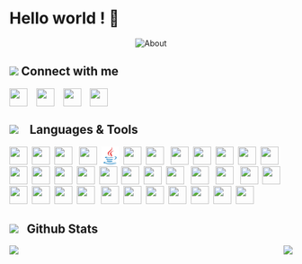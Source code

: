 # Hello world ! 👋 


<p align="center">
  <img src="https://readme-typing-svg.herokuapp.com?font=Fira+Code&duration=3200&pause=10&color=20C20E&center=true&vCenter=true&width=435&lines=Hey!+I'm+Zakaria;A+junior+data+scientist;A+software+developer;Also+a+graphic+designer;I+love+to+learn+new+stuff+%3C3;Welcome+here+%3A)" alt=About me">
</p>

<!-- ## About me 

<!--
**chelzakaria/chelzakaria** is a ✨ _special_ ✨ repository because its `README.md` (this file) appears on your GitHub profile.

Here are some ideas to get you started:

- 🔭 I’m currently working on ...
- 🌱 I’m currently learning ...
- 👯 I’m looking to collaborate on ...
- 🤔 I’m looking for help with ...
- 💬 Ask me about ...
- 📫 How to reach me: ...
- 😄 Pronouns: ...
- ⚡ Fun fact: ...
-->
## <img src='https://raw.githubusercontent.com/ShahriarShafin/ShahriarShafin/main/Assets/handshake.gif' width="50"> Connect with me
<a href="https://linkedin.com" title="LinkedIn" target="_blank"><img align="center" height="32" width="32" src="https://cdn.simpleicons.org/Linkedin"/></a>&nbsp;&nbsp;&nbsp;
<a href="https://twitter.com" title="Twitter" target="_blank"><img align="center" height="32" width="32" src="https://cdn.simpleicons.org/Twitter"/></a>&nbsp;&nbsp;&nbsp;
<a href="https://instagram.com" title="Instagram" target="_blank"><img align="center" height="32" width="32" src="https://cdn.simpleicons.org/Instagram"/></a>&nbsp;&nbsp;&nbsp;
<a href="#" title="Mail" target="_blank"><img align="center" height="32" width="32" src="https://cdn.simpleicons.org/minutemailer"/></a>


## <img src="https://media2.giphy.com/media/QssGEmpkyEOhBCb7e1/giphy.gif?cid=ecf05e47a0n3gi1bfqntqmob8g9aid1oyj2wr3ds3mg700bl&rid=giphy.gif" width ="25"> &nbsp;&nbsp; Languages & Tools

<a href="https://en.wikipedia.org/wiki/C_(programming_language)" title="C"><img height="32" width="32" src="https://cdn.simpleicons.org/C"/></a>&nbsp;&nbsp;<a href="https://en.wikipedia.org/wiki/C%2B%2B" title="C++"><img height="32" width="32" src="https://cdn.simpleicons.org/C++"/></a>&nbsp;&nbsp;<a href="https://www.python.org/" title="Python"><img height="32" width="32" src="https://cdn.simpleicons.org/Python"/></a>&nbsp;&nbsp; <a href="https://www.r-project.org/" title="R"><img height="32" width="32" src="https://cdn.simpleicons.org/R"/></a>&nbsp;&nbsp;<a href="https://www.java.com/" title="Java"><img height="32" width="32" src="https://raw.githubusercontent.com/devicons/devicon/master/icons/java/java-original.svg"/></a>&nbsp;&nbsp;<a href="https://www.tensorflow.org/" title="TensorFlow"><img height="32" width="32" src="https://cdn.simpleicons.org/TensorFlow"/></a>&nbsp;&nbsp;<a href="https://pytorch.org/" title="PyTorch"><img height="32" width="32" src="https://cdn.simpleicons.org/PyTorch"/></a>&nbsp;&nbsp; <a href="https://pandas.pydata.org/" title="Pandas"><img height="32" width="32" src="https://cdn.simpleicons.org/Pandas"/></a>&nbsp;&nbsp;<a href="https://numpy.org/" title="Numpy"><img height="32" width="32" src="https://cdn.simpleicons.org/numpy"/></a>&nbsp;&nbsp;<a href="https://scikit-learn.org/" title="scikitlearn"><img height="32" width="32" src="https://cdn.simpleicons.org/scikitlearn"/></a>&nbsp;&nbsp;<a href="https://opencv.org/" title="OpenCV"><img height="32" width="32" src="https://cdn.simpleicons.org/OpenCV"/></a>&nbsp;&nbsp;<a href="https://www.tableau.com/" title="tableau"><img height="32" width="32" src="https://cdn.simpleicons.org/tableau"/></a>&nbsp;&nbsp;<a href="https://powerbi.microsoft.com/" title="powerbi"><img height="32" width="32" src="https://cdn.simpleicons.org/powerbi"/></a>&nbsp;&nbsp;<a href="https://plotly.com/" title="plotly"><img height="32" width="32" src="https://cdn.simpleicons.org/plotly"/></a>&nbsp;&nbsp;<a href="https://www.selenium.dev/" title="Selenium"><img height="32" width="32" src="https://cdn.simpleicons.org/Selenium"/></a>&nbsp;&nbsp;<a href="https://git-scm.com/" title="Git"><img height="32" width="32" src="https://cdn.simpleicons.org/Git"/></a>&nbsp;&nbsp;<a href="https://www.mysql.com/" title="MySQL"><img height="32" width="32" src="https://cdn.simpleicons.org/MySQL"/></a>&nbsp;&nbsp;<a href="https://redis.io/" title="Redis"><img height="32" width="32" src="https://cdn.simpleicons.org/Redis"/></a>&nbsp;&nbsp;<a href="https://www.mongodb.com/" title="MongoDB"><img height="32" width="32" src="https://cdn.simpleicons.org/MongoDB"/></a>&nbsp;&nbsp;<a href="https://www.postgresql.org/" title="PostgreSQL"><img height="32" width="32" src="https://cdn.simpleicons.org/PostgreSQL"/></a>&nbsp;&nbsp; <a href="https://spark.apache.org/" title="apachespark"><img height="32" width="32" src="https://cdn.simpleicons.org/apachespark"/></a>&nbsp;&nbsp; <a href="https://hadoop.apache.org/" title="apachehadoop"><img height="32" width="32" src="https://cdn.simpleicons.org/apachehadoop"/></a>&nbsp;&nbsp; <a href="https://developer.mozilla.org/en-US/docs/Web/JavaScript" title="JavaScript"><img height="32" width="32" src="https://cdn.simpleicons.org/JavaScript"/></a>&nbsp;&nbsp;<a href="https://www.php.net/" title="PHP"><img height="32" width="32" src="https://cdn.simpleicons.org/PHP"/></a>&nbsp;&nbsp;<a href="https://developer.mozilla.org/en-US/docs/Web/HTML" title="HTML5"><img height="32" width="32" src="https://cdn.simpleicons.org/HTML5"/></a>&nbsp;&nbsp;<a href="https://developer.mozilla.org/en-US/docs/Web/CSS" title="CSS3"><img height="32" width="32" src="https://cdn.simpleicons.org/CSS3"/></a>&nbsp;&nbsp;<a href="https://laravel.com/" title="Laravel"><img height="32" width="32" src="https://cdn.simpleicons.org/Laravel"/></a>&nbsp;&nbsp;<a href="https://spring.io/projects/spring-boot/" title="springboot"><img height="32" width="32" src="https://cdn.simpleicons.org/springboot"/></a>&nbsp;&nbsp; <a href="https://www.linux.org/" title="Linux"><img height="32" width="32" src="https://cdn.simpleicons.org/Linux"/></a>&nbsp;&nbsp;<a href="https://www.docker.com/" title="Docker"><img height="32" width="32" src="https://cdn.simpleicons.org/Docker"/></a>&nbsp;&nbsp;<a href="https://www.rabbitmq.com/" title="RabbitMQ"><img height="32" width="32" src="https://cdn.simpleicons.org/RabbitMQ"/></a>&nbsp;&nbsp;<a href="https://clickhouse.tech/" title="ClickHouse"><img height="32" width="32" src="https://cdn.simpleicons.org/ClickHouse"/></a>&nbsp;&nbsp;<a href="https://www.figma.com/" title="Figma"><img height="32" width="32" src="https://cdn.simpleicons.org/Figma"/></a>&nbsp;&nbsp;<a href="https://www.adobe.com/products/photoshop.html" title="Adobe Photoshop"><img height="32" width="32" src="https://cdn.simpleicons.org/AdobePhotoshop"/></a>&nbsp;&nbsp;<a href="https://www.adobe.com/products/illustrator.html" title="Adobe Illustrator"><img height="32" width="32" src="https://cdn.simpleicons.org/AdobeIllustrator"/></a>&nbsp;&nbsp;

## <img src="https://media.giphy.com/media/iY8CRBdQXODJSCERIr/giphy.gif" width="35">&nbsp;&nbsp; Github Stats

<p><img align="left" src="https://github-readme-stats-idke-chelzakaria.vercel.app/api?username=chelzakaria&theme=radical&show_icons=true&count_private=true" /></p>

<p>&nbsp;<img align="right" src="https://github-readme-stats-idke-chelzakaria.vercel.app/api/top-langs/?username=chelzakaria&theme=radical&count_private=true&hide=blade,PHP&layout=compact" /></p>

